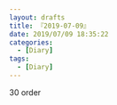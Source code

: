 ```yaml
---
layout: drafts
title: 『2019-07-09』
date: 2019/07/09 18:35:22
categories:
  - [Diary]
tags:
  - [Diary]
---
```


30 order
